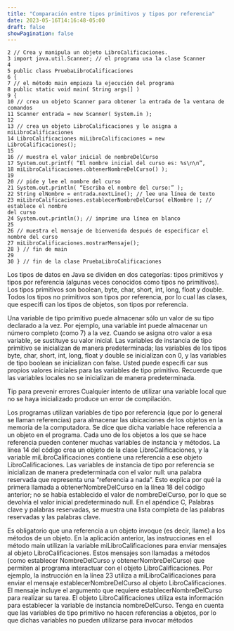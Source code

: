```yaml
---
title: "Comparación entre tipos primitivos y tipos por referencia"
date: 2023-05-16T14:16:48-05:00
draft: false
showPagination: false
---
```


    2 // Crea y manipula un objeto LibroCalificaciones.
    3 import java.util.Scanner; // el programa usa la clase Scanner
    4 
    5 public class PruebaLibroCalificaciones
    6 {
    7 // el método main empieza la ejecución del programa
    8 public static void main( String args[] )
    9 {
    10 // crea un objeto Scanner para obtener la entrada de la ventana de comandos
    11 Scanner entrada = new Scanner( System.in );
    12 
    13 // crea un objeto LibroCalificaciones y lo asigna a miLibroCalificaciones
    14 LibroCalificaciones miLibroCalificaciones = new LibroCalificaciones();
    15 
    16 // muestra el valor inicial de nombreDelCurso
    17 System.out.printf( “El nombre inicial del curso es: %s\n\n”,
    18 miLibroCalificaciones.obtenerNombreDelCurso() );
    19 
    20 // pide y lee el nombre del curso
    21 System.out.println( “Escriba el nombre del curso:” );
    22 String elNombre = entrada.nextLine(); // lee una línea de texto
    23 miLibroCalificaciones.establecerNombreDelCurso( elNombre ); // establece el nombre 
    del curso 
    24 System.out.println(); // imprime una línea en blanco
    25 
    26 // muestra el mensaje de bienvenida después de especificar el nombre del curso
    27 miLibroCalificaciones.mostrarMensaje();
    28 } // fin de main
    29 
    30 } // fin de la clase PruebaLibroCalificaciones

Los tipos de datos en Java se dividen en dos categorías: tipos primitivos y tipos por referencia (algunas veces conocidos como tipos no primitivos). Los tipos primitivos son boolean, byte, char, short, int, long, 
float y double. Todos los tipos no primitivos son tipos por referencia, por lo cual las clases, que especifi can los tipos de objetos, son tipos por referencia.

Una variable de tipo primitivo puede almacenar sólo un valor de su tipo declarado a la vez. Por ejemplo, una 
variable int puede almacenar un número completo (como 7) a la vez. Cuando se asigna otro valor a esa variable, 
se sustituye su valor inicial. Las variables de instancia de tipo primitivo se inicializan de manera predeterminada; las variables de los tipos byte, char, short, int, long, float y double se inicializan con 0, y las variables de tipo boolean se inicializan con false. Usted puede especifi car sus propios valores iniciales para las variables de tipo primitivo. Recuerde que las variables locales no se inicializan de manera predeterminada. 

Tip para prevenir errores
Cualquier intento de utilizar una variable local que no se haya inicializado produce un error de compilación.

Los programas utilizan variables de tipo por referencia (que por lo general se llaman referencias) para almacenar las ubicaciones de los objetos en la memoria de la computadora. Se dice que dicha variable hace referencia a un objeto en el programa. Cada uno de los objetos a los que se hace referencia pueden contener muchas variables de instancia y métodos. La línea 14 del código crea un objeto de la clase LibroCalificaciones, y la variable miLibroCalificaciones contiene una referencia a ese objeto LibroCalificaciones. Las variables de instancia de tipo por referencia se inicializan de manera predeterminada con el valor null: una palabra reservada que representa una “referencia a nada”. Esto explica por qué la primera llamada a obtenerNombreDelCurso en la línea 18 del código anterior; no se había establecido el valor de nombreDelCurso, por lo que se devolvía el valor inicial predeterminado null. En el apéndice C, Palabras clave y palabras reservadas, se muestra una lista completa de las palabras reservadas y las palabras clave.

Es obligatorio que una referencia a un objeto invoque (es decir, llame) a los métodos de un objeto. En la 
aplicación anterior, las instrucciones en el método main utilizan la variable miLibroCalificaciones para enviar mensajes al objeto LibroCalificaciones. Estos mensajes son llamadas a métodos (como establecer NombreDelCurso y obtenerNombreDelCurso) que permiten al programa interactuar con el objeto LibroCalificaciones. Por ejemplo, la instrucción en la línea 23 utiliza a miLibroCalificaciones para enviar el mensaje establecerNombreDelCurso al objeto LibroCalificaciones. El mensaje incluye el argumento que requiere establecerNombreDelCurso para realizar su tarea. El objeto LibroCalificaciones utiliza esta información para 
establecer la variable de instancia nombreDelCurso. Tenga en cuenta que las variables de tipo primitivo no hacen referencias a objetos, por lo que dichas variables no pueden utilizarse para invocar métodos